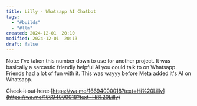 ```yaml
---
title: Lilly - Whatsapp AI Chatbot
tags:
  - "#builds"
  - "#llm"
created: 2024-12-01  20:10
modified: 2024-12-01  20:13
draft: false
---
```

Note: I've taken this number down to use for another project. It was basically a sarcastic friendly helpful AI you could talk to on Whatsapp. Friends had a lot of fun with it. This was wayyy before Meta added it's AI on Whatsapp. 

~~Check it out here: [https://wa.me/16694000018?text=Hi%20Lilly](https://wa.me/16694000018?text=Hi%20Lilly)~~